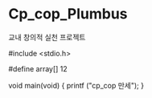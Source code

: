 # Cp_cop_Plumbus
교내 창의적 실천 프로젝트 


#include <stdio.h>

#define array[] 12

void main(void)
{
  printf ("cp_cop 만세");
}
